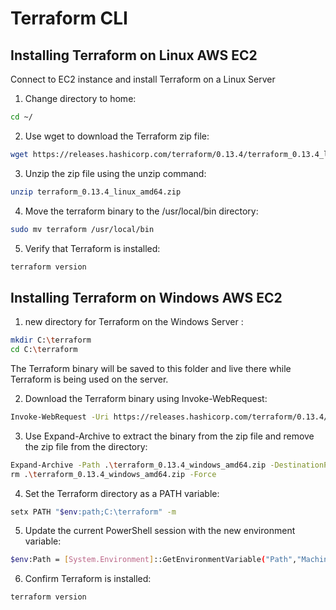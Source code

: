 # Terraform CLI

## Installing Terraform on Linux AWS EC2

Connect to EC2 instance and install Terraform on a Linux Server
1. Change directory to home:

```bash
cd ~/
```
2. Use wget to download the Terraform zip file:

```bash
wget https://releases.hashicorp.com/terraform/0.13.4/terraform_0.13.4_linux_amd64.zip
```
3. Unzip the zip file using the unzip command:

```bash
unzip terraform_0.13.4_linux_amd64.zip
```
4. Move the terraform binary to the /usr/local/bin directory:

```bash
sudo mv terraform /usr/local/bin
```
5. Verify that Terraform is installed:

```bash
terraform version
```
## Installing Terraform on Windows AWS EC2

1. new directory for Terraform on the Windows Server :

```bash
mkdir C:\terraform
cd C:\terraform
```
The Terraform binary will be saved to this folder and live there while Terraform is being used on the server.

2. Download the Terraform binary using Invoke-WebRequest:

```bash
Invoke-WebRequest -Uri https://releases.hashicorp.com/terraform/0.13.4/terraform_0.13.4_windows_amd64.zip -outfile terraform_0.13.4_windows_amd64.zip
```

3. Use Expand-Archive to extract the binary from the zip file and remove the zip file from the directory:

```bash
Expand-Archive -Path .\terraform_0.13.4_windows_amd64.zip -DestinationPath .\
rm .\terraform_0.13.4_windows_amd64.zip -Force
```

4. Set the Terraform directory as a PATH variable:

```bash
setx PATH "$env:path;C:\terraform" -m
```

5. Update the current PowerShell session with the new environment variable:

```bash
$env:Path = [System.Environment]::GetEnvironmentVariable("Path","Machine") + ";" + [System.Environment]::GetEnvironmentVariable("Path","User") 
```

6. Confirm Terraform is installed:

```bash
terraform version
```